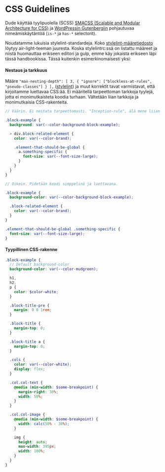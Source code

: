 # CSS Guidelines



Dude käyttää tyylipuolella (SCSS) [SMACSS (Scalable and Modular Architecture for CSS)](https://smacss.com) ja [WordPressin Gutenbergiin](https://css-tricks.com/styling-the-gutenberg-columns-block/) pohjautuvaa nimeämiskäytäntöä (`is-*` ja `has-*` selectorit).

Noudatamme lukuisia stylelint-standardeja. Koko [stylelint-määretiedosto](https://github.com/digitoimistodude/air-light/blob/master/.stylelintrc) löytyy air-light-teeman juuresta. Koska stylelintrc:ssä on listattu määreet ja niistä huomauttaa erikseen editori ja gulp, emme käy jokaista erikseen läpi tässä handbookissa. Tässä kuitenkin esimerkinomaisesti yksi:

#### Nestaus ja tarkkuus

Määre `"max-nesting-depth": [ 3, { "ignore": ["blockless-at-rules", "pseudo-classes"] } ],` ([stylelint](https://stylelint.io/user-guide/rules/max-nesting-depth)) ja muut korrektit tavat varmistavat, että kirjoitamme luettavaa CSS:ää. Ei määritellä tarpeettoman tarkkoja tyylejä, jotta ei monimutkaisteta koodia turhaan. Vältetään liian tarkkoja ja monimutkaisia CSS-rakenteita.

```scss
// Väärin. Ei nestata tarpeettomasti. "Inception-rule", älä mene liian syvälle.

.block-example {
  background: var(--color-background-block-example);

  > div.block-related-element {
    color: var(--color-brand);

    .element-that-should-be-global {
      a.something-specific {
        font-size: var(--font-size-large);
      }
    }
  }
}
```

```scss
// Oikein. Pidetään koodi simppelinä ja luettavana.

.block-example {
  background-color: var(--color-background-block-example);

  .block-related-element {
    color: var(--color-brand);
  }
}

.element-that-should-be-global .something-specific {
  font-size: var(--font-size-large);
}
```

#### Tyypillinen CSS-rakenne

```scss
.block-example {
  // Default background-color
  background-color: var(--color-mudgreen);

  h1,
  h2,
  p {
    color: $color-white;
  }

  .block-title-pre {
    margin: 0 0 1rem;
  }

  .block-title {
    margin-top: 0;
  }

  .block-title a {
    margin-top: 0;
  }

  .cols {
    color: var(--color-white);
    display: flex;
  }

  .col.col-text {
    @media (min-width: $some-breakpoint) {
      margin-right: 30%;
      width: 50%;
    }
  }

  .col.col-image {
    @media (min-width: $some-breakpoint) {
      width: calc(50% - 30%);
    }

    img {
      height: auto;
      max-width: 395px;
      width: 100%;
    }
  }
}
```
